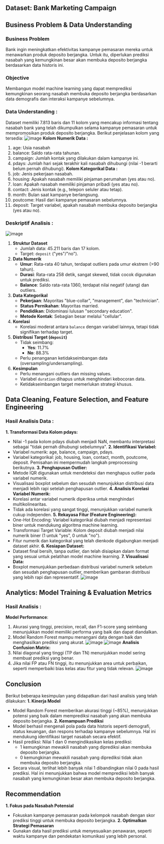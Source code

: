 ## **Dataset: Bank Marketing Campaign** ##

## **Business Problem & Data Understanding** ##

### Business Problem ### 
Bank ingin meningkatkan efektivitas kampanye pemasaran mereka untuk menawarkan produk deposito berjangka. Untuk itu, diperlukan prediksi nasabah yang kemungkinan besar akan membuka deposito berjangka berdasarkan data historis ini.

### Objective ###
Membangun model machine learning yang dapat memprediksi kemungkinan seorang nasabah membuka deposito berjangka berdasarkan data demografis dan interaksi kampanye sebelumnya.

### Data Understanding : ###
Dataset memiliki 7.813 baris dan 11 kolom yang mencakup informasi tentang nasabah bank yang telah dikumpulkan selama kampanye pemasaran untuk mempromosikan produk deposito berjangka. Berikut penjelasan kolom yang tersedia:
![image](https://github.com/user-attachments/assets/42065c00-c2f5-41a6-81fa-ffca2f90bd29)
**Kolom Numerik Data :**
1. age: Usia nasabah 
2. balance: Saldo rata-rata tahunan.
3. campaign: Jumlah kontak yang dilakukan dalam kampanye ini.
4. pdays: Jumlah hari sejak terakhir kali nasabah dihubungi (nilai -1 berarti belum pernah dihubungi).
**Kolom Kategorikal Data :**
1. job: Jenis pekerjaan nasabah.
2. housing: Apakah nasabah memiliki pinjaman perumahan (yes atau no).
3. loan: Apakah nasabah memiliki pinjaman pribadi (yes atau no).
4. contact: Jenis kontak (e.g., telepon seluler atau tetap).
5. month: Bulan saat kampanye berlangsung.
6. poutcome: Hasil dari kampanye pemasaran sebelumnya.
7. deposit: Target variabel, apakah nasabah membuka deposito berjangka (yes atau no).

### Deskriptif Analisis : ###
![image](https://github.com/user-attachments/assets/fd1d95e1-195a-4901-b8c6-9001352ffca2)
1. **Struktur Dataset**  
   - Jumlah data: 45.211 baris dan 17 kolom.  
   - Target: `deposit` ("yes"/"no").
2. **Data Numerik**  
   - **Umur**: Rata-rata 40 tahun, terdapat outliers pada umur ekstrem (>90 tahun).  
   - **Durasi**: Rata-rata 258 detik, sangat skewed, tidak cocok digunakan untuk prediksi.  
   - **Balance**: Saldo rata-rata 1360, terdapat nilai negatif (utang) dan outliers.
3. **Data Kategorikal**  
   - **Pekerjaan**: Mayoritas "blue-collar", "management", dan "technician".  
   - **Status Pernikahan**: Mayoritas married.  
   - **Pendidikan**: Didominasi lulusan "secondary education".  
   - **Metode Kontak**: Sebagian besar melalui "cellular".
4. **Korelasi**  
   - Korelasi moderat antara `balance` dengan variabel lainnya, tetapi tidak signifikan terhadap target.
5. **Distribusi Target (`deposit`)**  
   - Tidak seimbang:  
     - **Yes**: 11.7%  
     - **No**: 88.3%  
   - Perlu penanganan ketidakseimbangan data (oversampling/undersampling).
6. **Kesimpulan**  
   - Perlu menangani outliers dan missing values.  
   - Variabel `duration` dihapus untuk menghindari kebocoran data.  
   - Ketidakseimbangan target memerlukan strategi khusus.


## **Data Cleaning, Feature Selection, and Feature Engineering** ##

### Hasil Analisis Data : ###
**1. Transformasi Data Kolom pdays:**
  - Nilai -1 pada kolom pdays diubah menjadi NaN, membantu interpretasi sebagai "tidak pernah dihubungi sebelumnya".
**2. Identifikasi Variabel:**
  - Variabel numerik: age, balance, campaign, pdays.
  - Variabel kategorikal: job, housing, loan, contact, month, poutcome, deposit.
Pemisahan ini mempermudah langkah preprocessing berikutnya.
**3. Penghapusan Outlier:**
  - Metode IQR digunakan untuk mendeteksi dan menghapus outlier pada variabel numerik.
  - Visualisasi boxplot sebelum dan sesudah menunjukkan distribusi data menjadi lebih rapi setelah penghapusan outlier.
**4. Analisis Korelasi Variabel Numerik:**
  - Korelasi antar variabel numerik diperiksa untuk menghindari multikolinearitas.
  - Tidak ada korelasi yang sangat tinggi, menunjukkan variabel numerik cukup independen.
**5. Rekayasa Fitur (Feature Engineering):**
  - One-Hot Encoding: Variabel kategorikal diubah menjadi representasi biner untuk mendukung algoritma machine learning.
  - Transformasi Target Variable: Kolom deposit diubah menjadi nilai numerik biner (1 untuk "yes", 0 untuk "no").
  - Fitur numerik dan kategorikal yang telah dienkode digabungkan menjadi dataset akhir.
**6. Kesiapan Dataset:**
  - Dataset final bersih, tanpa outlier, dan telah disiapkan dalam format yang sesuai untuk pelatihan model machine learning.
**7. Visualisasi Data:**
  - Boxplot menunjukkan perbedaan distribusi variabel numerik sebelum dan sesudah penghapusan outlier, memberikan gambaran distribusi yang lebih rapi dan representatif.
![image](https://github.com/user-attachments/assets/fed27316-b3a0-4754-ba5c-89a75f46014c)


## **Analytics: Model Training & Evaluation Metrics** ##

### Hasil Analisis : ###
**Model Performance**:
1. Akurasi yang tinggi, precision, recall, dan F1-score yang seimbang menunjukkan model memiliki performa yang baik dan dapat diandalkan.
2. Model Random Forest mampu menangani data dengan baik dan menghasilkan prediksi yang akurat.
![image](https://github.com/user-attachments/assets/fa7a6f95-31e7-4297-9427-2f7df25df325)
![image](https://github.com/user-attachments/assets/ed803360-6858-4a15-86be-3ae7a03f3017)
**Analisis Confusion Matrix:**
1. Nilai diagonal yang tinggi (TP dan TN) menunjukkan model sering membuat prediksi yang benar.
2. Jika nilai FP atau FN tinggi, itu menunjukkan area untuk perbaikan, seperti memperbaiki bias kelas atau fitur yang tidak relevan.
![image](https://github.com/user-attachments/assets/dbeda9a7-e596-4ffd-bc80-b5352f6a54b2)


## **Conclusion** ##

Berikut beberapa kesimpulan yang didapatkan dari hasil analisis yang telah dilakukan:
**1. Kinerja Model**
- Model Random Forest memberikan akurasi tinggi (~85%), menunjukkan potensi yang baik dalam memprediksi nasabah yang akan membuka deposito berjangka.
**2. Kemampuan Prediksi**
- Model berhasil mengenali pola pada data historis seperti demografi, status keuangan, dan respons terhadap kampanye sebelumnya. Hal ini mendukung identifikasi target nasabah secara efektif. 
- Hasil prediksi:
  Nilai 1 dan 0 mengindikasikan kelas prediksi:
  - 1 kemungkinan mewakili nasabah yang diprediksi akan membuka deposito berjangka.
  - 0 kemungkinan mewakili nasabah yang diprediksi tidak akan membuka deposito berjangka.
- Secara visual, terlihat lebih banyak nilai 1 dibandingkan nilai 0 pada hasil prediksi. Hal ini menunjukkan bahwa model memprediksi lebih banyak nasabah yang kemungkinan besar akan membuka deposito berjangka.


## **Recommendation** ##

**1. Fokus pada Nasabah Potensial**
- Fokuskan kampanye pemasaran pada kelompok nasabah dengan skor prediksi tinggi untuk membuka deposito berjangka.
**2. Optimalkan Strategi Pemasaran**
- Gunakan data hasil prediksi untuk menyesuaikan penawaran, seperti waktu kampanye dan pendekatan komunikasi yang lebih personal.
